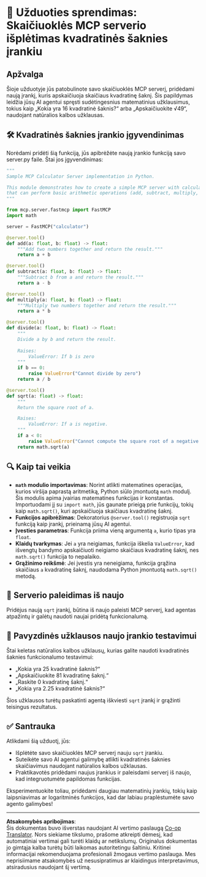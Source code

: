 <!--
CO_OP_TRANSLATOR_METADATA:
{
  "original_hash": "e9490aedc71f99bc774af57b207a7adb",
  "translation_date": "2025-08-26T19:14:21+00:00",
  "source_file": "03-GettingStarted/07-aitk/solution/README.md",
  "language_code": "lt"
}
-->
# 📘 Užduoties sprendimas: Skaičiuoklės MCP serverio išplėtimas kvadratinės šaknies įrankiu

## Apžvalga
Šioje užduotyje jūs patobulinote savo skaičiuoklės MCP serverį, pridėdami naują įrankį, kuris apskaičiuoja skaičiaus kvadratinę šaknį. Šis papildymas leidžia jūsų AI agentui spręsti sudėtingesnius matematinius užklausimus, tokius kaip „Kokia yra 16 kvadratinė šaknis?“ arba „Apskaičiuokite √49“, naudojant natūralios kalbos užklausas.

## 🛠️ Kvadratinės šaknies įrankio įgyvendinimas
Norėdami pridėti šią funkciją, jūs apibrėžėte naują įrankio funkciją savo server.py faile. Štai jos įgyvendinimas:

```python
"""
Sample MCP Calculator Server implementation in Python.

This module demonstrates how to create a simple MCP server with calculator tools
that can perform basic arithmetic operations (add, subtract, multiply, divide).
"""

from mcp.server.fastmcp import FastMCP
import math

server = FastMCP("calculator")

@server.tool()
def add(a: float, b: float) -> float:
    """Add two numbers together and return the result."""
    return a + b

@server.tool()
def subtract(a: float, b: float) -> float:
    """Subtract b from a and return the result."""
    return a - b

@server.tool()
def multiply(a: float, b: float) -> float:
    """Multiply two numbers together and return the result."""
    return a * b

@server.tool()
def divide(a: float, b: float) -> float:
    """
    Divide a by b and return the result.
    
    Raises:
        ValueError: If b is zero
    """
    if b == 0:
        raise ValueError("Cannot divide by zero")
    return a / b

@server.tool()
def sqrt(a: float) -> float:
    """
    Return the square root of a.

    Raises:
        ValueError: If a is negative.
    """
    if a < 0:
        raise ValueError("Cannot compute the square root of a negative number.")
    return math.sqrt(a)
```

## 🔍 Kaip tai veikia

- **`math` modulio importavimas**: Norint atlikti matematines operacijas, kurios viršija paprastą aritmetiką, Python siūlo įmontuotą `math` modulį. Šis modulis apima įvairias matematines funkcijas ir konstantas. Importuodami jį su `import math`, jūs gaunate prieigą prie funkcijų, tokių kaip `math.sqrt()`, kuri apskaičiuoja skaičiaus kvadratinę šaknį.
- **Funkcijos apibrėžimas**: Dekoratorius `@server.tool()` registruoja `sqrt` funkciją kaip įrankį, prieinamą jūsų AI agentui.
- **Įvesties parametras**: Funkcija priima vieną argumentą `a`, kurio tipas yra `float`.
- **Klaidų tvarkymas**: Jei `a` yra neigiamas, funkcija iškelia `ValueError`, kad išvengtų bandymo apskaičiuoti neigiamo skaičiaus kvadratinę šaknį, nes `math.sqrt()` funkcija to nepalaiko.
- **Grąžinimo reikšmė**: Jei įvestis yra neneigiama, funkcija grąžina skaičiaus `a` kvadratinę šaknį, naudodama Python įmontuotą `math.sqrt()` metodą.

## 🔄 Serverio paleidimas iš naujo
Pridėjus naują `sqrt` įrankį, būtina iš naujo paleisti MCP serverį, kad agentas atpažintų ir galėtų naudoti naujai pridėtą funkcionalumą.

## 💬 Pavyzdinės užklausos naujo įrankio testavimui
Štai keletas natūralios kalbos užklausų, kurias galite naudoti kvadratinės šaknies funkcionalumo testavimui:

- „Kokia yra 25 kvadratinė šaknis?“
- „Apskaičiuokite 81 kvadratinę šaknį.“
- „Raskite 0 kvadratinę šaknį.“
- „Kokia yra 2.25 kvadratinė šaknis?“

Šios užklausos turėtų paskatinti agentą iškviesti `sqrt` įrankį ir grąžinti teisingus rezultatus.

## ✅ Santrauka
Atlikdami šią užduotį, jūs:

- Išplėtėte savo skaičiuoklės MCP serverį nauju `sqrt` įrankiu.
- Suteikėte savo AI agentui galimybę atlikti kvadratinės šaknies skaičiavimus naudojant natūralios kalbos užklausas.
- Praktikavotės pridėdami naujus įrankius ir paleisdami serverį iš naujo, kad integruotumėte papildomas funkcijas.

Eksperimentuokite toliau, pridėdami daugiau matematinių įrankių, tokių kaip laipsniavimas ar logaritminės funkcijos, kad dar labiau praplėstumėte savo agento galimybes!

---

**Atsakomybės apribojimas**:  
Šis dokumentas buvo išverstas naudojant AI vertimo paslaugą [Co-op Translator](https://github.com/Azure/co-op-translator). Nors siekiame tikslumo, prašome atkreipti dėmesį, kad automatiniai vertimai gali turėti klaidų ar netikslumų. Originalus dokumentas jo gimtąja kalba turėtų būti laikomas autoritetingu šaltiniu. Kritinei informacijai rekomenduojama profesionali žmogaus vertimo paslauga. Mes neprisiimame atsakomybės už nesusipratimus ar klaidingus interpretavimus, atsiradusius naudojant šį vertimą.